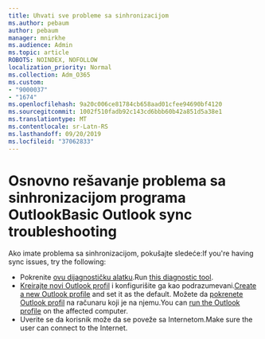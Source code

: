 ```yaml
---
title: Uhvati sve probleme sa sinhronizacijom
ms.author: pebaum
author: pebaum
manager: mnirkhe
ms.audience: Admin
ms.topic: article
ROBOTS: NOINDEX, NOFOLLOW
localization_priority: Normal
ms.collection: Adm_O365
ms.custom:
- "9000037"
- "1674"
ms.openlocfilehash: 9a20c006ce81784cb658aad01cfee94690bf4120
ms.sourcegitcommit: 1002f510fadb92c143cd6bbb60b42a851d5a38e1
ms.translationtype: MT
ms.contentlocale: sr-Latn-RS
ms.lasthandoff: 09/20/2019
ms.locfileid: "37062833"
---
```

# <a name="basic-outlook-sync-troubleshooting"></a><span data-ttu-id="dd04d-102">Osnovno rešavanje problema sa sinhronizacijom programa Outlook</span><span class="sxs-lookup"><span data-stu-id="dd04d-102">Basic Outlook sync troubleshooting</span></span>

<span data-ttu-id="dd04d-103">Ako imate problema sa sinhronizacijom, pokušajte sledeće:</span><span class="sxs-lookup"><span data-stu-id="dd04d-103">If you're having sync issues, try the following:</span></span>

- <span data-ttu-id="dd04d-104">Pokrenite [ovu dijagnostičku alatku](https://aka.ms/sara-outlooksendreceive).</span><span class="sxs-lookup"><span data-stu-id="dd04d-104">Run [this diagnostic tool](https://aka.ms/sara-outlooksendreceive).</span></span>
- <span data-ttu-id="dd04d-105">[Kreirajte novi Outlook profil](https://support.office.com/article/f544c1ba-3352-4b3b-be0b-8d42a540459d) i konfigurišite ga kao podrazumevani.</span><span class="sxs-lookup"><span data-stu-id="dd04d-105">[Create a new Outlook profile](https://support.office.com/article/f544c1ba-3352-4b3b-be0b-8d42a540459d) and set it as the default.</span></span> <span data-ttu-id="dd04d-106">Možete da [pokrenete Outlook profil](https://aka.ms/SaRA-OutlookSetupProfile) na računaru koji je na njemu.</span><span class="sxs-lookup"><span data-stu-id="dd04d-106">You can [run the Outlook profile](https://aka.ms/SaRA-OutlookSetupProfile) on the affected computer.</span></span>
- <span data-ttu-id="dd04d-107">Uverite se da korisnik može da se poveže sa Internetom.</span><span class="sxs-lookup"><span data-stu-id="dd04d-107">Make sure the user can connect to the Internet.</span></span> 